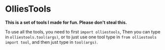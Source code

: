 # OlliesTools

**This is a set of tools I made for fun. Please don't steal this.**


To use all the tools, you need to first `import olliestools`,
Then you can type in `olliestools.tool(args)`,
or to just use one tool type in `from olliestools import tool`,
and then just type in `tool(args)`.
